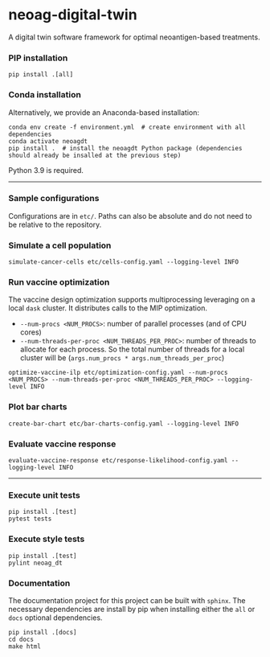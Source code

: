# neoag-digital-twin
A digital twin software framework for optimal neoantigen-based treatments.

### PIP installation
`pip install .[all]`

### Conda installation
Alternatively, we provide an Anaconda-based installation:

```
conda env create -f environment.yml  # create environment with all dependencies
conda activate neoagdt
pip install .  # install the neoagdt Python package (dependencies should already be insalled at the previous step)
```

Python 3.9 is required.

---

### Sample configurations
Configurations are in `etc/`.
Paths can also be absolute and do not need to be relative to the repository.

### Simulate a cell population
```
simulate-cancer-cells etc/cells-config.yaml --logging-level INFO
```

### Run vaccine optimization
The vaccine design optimization supports multiprocessing leveraging on a local `dask` cluster.
It distributes calls to the MIP optimization. 
* `--num-procs <NUM_PROCS>`: number of parallel processes (and of CPU cores)
* `--num-threads-per-proc <NUM_THREADS_PER_PROC>`: number of threads to allocate for each process. So the total number of threads for a local cluster will be (`args.num_procs * args.num_threads_per_proc`)
```
optimize-vaccine-ilp etc/optimization-config.yaml --num-procs <NUM_PROCS> --num-threads-per-proc <NUM_THREADS_PER_PROC> --logging-level INFO
```

### Plot bar charts
```
create-bar-chart etc/bar-charts-config.yaml --logging-level INFO
```

### Evaluate vaccine response
```
evaluate-vaccine-response etc/response-likelihood-config.yaml --logging-level INFO
```
---

### Execute unit tests
```
pip install .[test]
pytest tests
```

### Execute style tests
```
pip install .[test]
pylint neoag_dt
```

### Documentation

The documentation project for this project can be built with `sphinx`. The necessary dependencies are install by pip
when installing either the `all` or `docs` optional dependencies.

```
pip install .[docs]
cd docs
make html
```